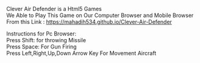 Clever Air Defender is a Html5 Games                                                                                                        
We Able to Play This Game on Our Computer Browser and Mobile Browser                                                                               
From this Link : https://mahadih534.github.io/Clever-Air-Defender                                                                                

Instructions for Pc Browser:                                                                                                                           
Press Shift: for throwing Missile                                                                                                              
Press Space: For Gun Firing                                                                                                                      
Press Left,Right,Up,Down Arrow Key For Movement Aircraft                                                                                           


